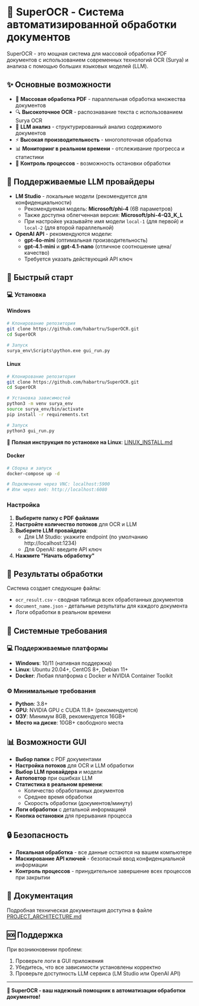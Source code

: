 # 🚀 SuperOCR - Система автоматизированной обработки документов

SuperOCR - это мощная система для массовой обработки PDF документов с использованием современных технологий OCR (Surya) и анализа с помощью больших языковых моделей (LLM).

## ✨ Основные возможности

- 📄 **Массовая обработка PDF** - параллельная обработка множества документов
- 🔍 **Высокоточное OCR** - распознавание текста с использованием Surya OCR
- 🤖 **LLM анализ** - структурированный анализ содержимого документов
- ⚡ **Высокая производительность** - многопоточная обработка
- 📊 **Мониторинг в реальном времени** - отслеживание прогресса и статистики
- 🛑 **Контроль процессов** - возможность остановки обработки

## 🎯 Поддерживаемые LLM провайдеры

- **LM Studio** - локальные модели (рекомендуется для конфиденциальности)
  - Рекомендуемая модель: **Microsoft/phi-4** (6B параметров)
  - Также доступна облегченная версия: **Microsoft/phi-4-Q3_K_L**
  - При настройке указывайте имя модели `local-1` (для первой) и `local-2` (для второй параллельной)
- **OpenAI API** - рекомендуются модели:
  - **gpt-4o-mini** (оптимальная производительность)
  - **gpt-4.1-mini** и **gpt-4.1-nano** (отличное соотношение цена/качество)
  - Требуется указать действующий API ключ

## 🚀 Быстрый старт

### 💻 Установка

#### Windows
```bash
# Клонирование репозитория
git clone https://github.com/habartru/SuperOCR.git
cd SuperOCR

# Запуск
surya_env\Scripts\python.exe gui_run.py
```

#### Linux
```bash
# Клонирование репозитория
git clone https://github.com/habartru/SuperOCR.git
cd SuperOCR

# Установка зависимостей
python3 -m venv surya_env
source surya_env/bin/activate
pip install -r requirements.txt

# Запуск
python3 gui_run.py
```

📄 **Полная инструкция по установке на Linux**: [LINUX_INSTALL.md](LINUX_INSTALL.md)

#### Docker
```bash
# Сборка и запуск
docker-compose up -d

# Подключение через VNC: localhost:5900
# Или через веб: http://localhost:6080
```

### Настройка

1. **Выберите папку с PDF файлами**
2. **Настройте количество потоков** для OCR и LLM
3. **Выберите LLM провайдера**:
   - Для LM Studio: укажите endpoint (по умолчанию http://localhost:1234)
   - Для OpenAI: введите API ключ
4. **Нажмите "Начать обработку"**

## 📁 Результаты обработки

Система создает следующие файлы:

- `ocr_result.csv` - сводная таблица всех обработанных документов
- `document_name.json` - детальные результаты для каждого документа
- Логи обработки в реальном времени

## 🔧 Системные требования

### 💻 Поддерживаемые платформы
- **Windows**: 10/11 (нативная поддержка)
- **Linux**: Ubuntu 20.04+, CentOS 8+, Debian 11+
- **Docker**: Любая платформа с Docker и NVIDIA Container Toolkit

### ⚙️ Минимальные требования
- **Python**: 3.8+
- **GPU**: NVIDIA GPU с CUDA 11.8+ (рекомендуется)
- **ОЗУ**: Минимум 8GB, рекомендуется 16GB+
- **Место на диске**: 10GB+ свободного места

## 📊 Возможности GUI

- **Выбор папки** с PDF документами
- **Настройка потоков** для OCR и LLM обработки
- **Выбор LLM провайдера** и модели
- **Автоповтор** при ошибках LLM
- **Статистика в реальном времени**:
  - Количество обработанных документов
  - Среднее время обработки
  - Скорость обработки (документов/минуту)
- **Логи обработки** с детальной информацией
- **Кнопка остановки** для прерывания процесса

## 🔒 Безопасность

- **Локальная обработка** - все данные остаются на вашем компьютере
- **Маскирование API ключей** - безопасный ввод конфиденциальной информации
- **Контроль процессов** - принудительное завершение всех процессов при закрытии

## 📖 Документация

Подробная техническая документация доступна в файле [PROJECT_ARCHITECTURE.md](PROJECT_ARCHITECTURE.md)

## 🆘 Поддержка

При возникновении проблем:

1. Проверьте логи в GUI приложения
2. Убедитесь, что все зависимости установлены корректно
3. Проверьте доступность LLM сервиса (LM Studio или OpenAI API)

---

**🎯 SuperOCR - ваш надежный помощник в автоматизации обработки документов!**
